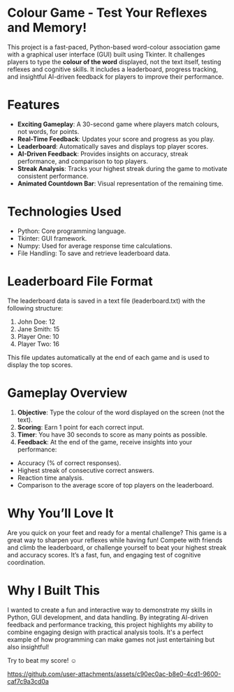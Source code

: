 # Colour Game - Test Your Reflexes and Memory!
This project is a fast-paced, Python-based word-colour association game with a graphical user interface (GUI) built using Tkinter. It challenges players to type the **colour of the word** displayed, not the text itself, testing reflexes and cognitive skills. It includes a leaderboard, progress tracking, and insightful AI-driven feedback for players to improve their performance.

# Features
- **Exciting Gameplay**: A 30-second game where players match colours, not words, for points.
- **Real-Time Feedback**: Updates your score and progress as you play.
- **Leaderboard**: Automatically saves and displays top player scores.
- **AI-Driven Feedback**: Provides insights on accuracy, streak performance, and comparison to top players.
- **Streak Analysis**: Tracks your highest streak during the game to motivate consistent performance.
- **Animated Countdown Bar**: Visual representation of the remaining time.

# Technologies Used
- Python: Core programming language.
- Tkinter: GUI framework.
- Numpy: Used for average response time calculations.
- File Handling: To save and retrieve leaderboard data.

# Leaderboard File Format
The leaderboard data is saved in a text file (leaderboard.txt) with the following structure:

1. John Doe: 12
2. Jane Smith: 15
3. Player One: 10
4. Player Two: 16

This file updates automatically at the end of each game and is used to display the top scores.

# Gameplay Overview
1. **Objective**: Type the colour of the word displayed on the screen (not the text).
2. **Scoring**: Earn 1 point for each correct input.
3. **Timer**: You have 30 seconds to score as many points as possible.
4. **Feedback**: At the end of the game, receive insights into your performance:
- Accuracy (% of correct responses).
- Highest streak of consecutive correct answers.
- Reaction time analysis.
- Comparison to the average score of top players on the leaderboard.

# Why You’ll Love It
Are you quick on your feet and ready for a mental challenge? This game is a great way to sharpen your reflexes while having fun! Compete with friends and climb the leaderboard, or challenge yourself to beat your highest streak and accuracy scores. It’s a fast, fun, and engaging test of cognitive coordination.

# Why I Built This
I wanted to create a fun and interactive way to demonstrate my skills in Python, GUI development, and data handling. By integrating AI-driven feedback and performance tracking, this project highlights my ability to combine engaging design with practical analysis tools. It's a perfect example of how programming can make games not just entertaining but also insightful!

Try to beat my score! ☺️

https://github.com/user-attachments/assets/c90ec0ac-b8e0-4cd1-9600-caf7c9a3cd0a








